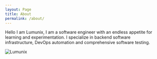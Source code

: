 ```yaml
---
layout: Page
title: About
permalink: /about/
---
```




Hello I am Lumunix, I am a software engineer with an endless appetite for learning and experimentation. I specialize in backend software infrastructure, DevOps automation and comprehensive software testing.

![Lumunix]({{site.baseurl}}/assets/img/hi.png)
